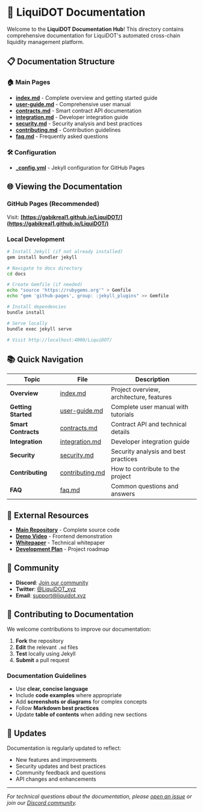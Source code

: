 # 📖 LiquiDOT Documentation

Welcome to the **LiquiDOT Documentation Hub**! This directory contains comprehensive documentation for LiquiDOT's automated cross-chain liquidity management platform.

## 📋 Documentation Structure

### 🏠 **Main Pages**
- **[index.md](./index.md)** - Complete overview and getting started guide
- **[user-guide.md](./user-guide.md)** - Comprehensive user manual
- **[contracts.md](./contracts.md)** - Smart contract API documentation
- **[integration.md](./integration.md)** - Developer integration guide
- **[security.md](./security.md)** - Security analysis and best practices
- **[contributing.md](./contributing.md)** - Contribution guidelines
- **[faq.md](./faq.md)** - Frequently asked questions

### 🛠️ **Configuration**
- **[_config.yml](./_config.yml)** - Jekyll configuration for GitHub Pages

## 🌐 Viewing the Documentation

### GitHub Pages (Recommended)
Visit: **[https://gabikreal1.github.io/LiquiDOT/](https://gabikreal1.github.io/LiquiDOT/)**

### Local Development
```bash
# Install Jekyll (if not already installed)
gem install bundler jekyll

# Navigate to docs directory
cd docs

# Create Gemfile (if needed)
echo "source 'https://rubygems.org'" > Gemfile
echo "gem 'github-pages', group: :jekyll_plugins" >> Gemfile

# Install dependencies
bundle install

# Serve locally
bundle exec jekyll serve

# Visit http://localhost:4000/LiquiDOT/
```

## 📚 Quick Navigation

| Topic | File | Description |
|-------|------|-------------|
| **Overview** | [index.md](./index.md) | Project overview, architecture, features |
| **Getting Started** | [user-guide.md](./user-guide.md) | Complete user manual with tutorials |
| **Smart Contracts** | [contracts.md](./contracts.md) | Contract API and technical details |
| **Integration** | [integration.md](./integration.md) | Developer integration guide |
| **Security** | [security.md](./security.md) | Security analysis and best practices |
| **Contributing** | [contributing.md](./contributing.md) | How to contribute to the project |
| **FAQ** | [faq.md](./faq.md) | Common questions and answers |

## 🔗 External Resources

- **[Main Repository](https://github.com/gabikreal1/LiquiDOT)** - Complete source code
- **[Demo Video](https://www.youtube.com/watch?v=9bX0Up0pLww)** - Frontend demonstration
- **[Whitepaper](../WhitePaper.md)** - Technical whitepaper
- **[Development Plan](../LiquiDOT_Development_Plan.md)** - Project roadmap

## 🤝 Community

- **Discord**: [Join our community](https://discord.gg/liquidot)
- **Twitter**: [@LiquiDOT_xyz](https://twitter.com/liquidot_xyz)
- **Email**: support@liquidot.xyz

## 📝 Contributing to Documentation

We welcome contributions to improve our documentation:

1. **Fork** the repository
2. **Edit** the relevant `.md` files
3. **Test** locally using Jekyll
4. **Submit** a pull request

### Documentation Guidelines

- Use **clear, concise language**
- Include **code examples** where appropriate
- Add **screenshots or diagrams** for complex concepts
- Follow **Markdown best practices**
- Update **table of contents** when adding new sections

## 🔄 Updates

Documentation is regularly updated to reflect:
- New features and improvements
- Security updates and best practices
- Community feedback and questions
- API changes and enhancements

---

*For technical questions about the documentation, please [open an issue](https://github.com/gabikreal1/LiquiDOT/issues) or join our [Discord community](https://discord.gg/liquidot).*
